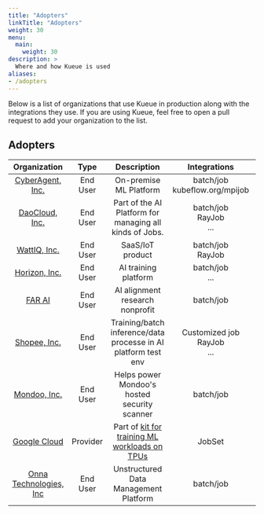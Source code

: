 ```yaml
---
title: "Adopters"
linkTitle: "Adopters"
weight: 30
menu:
  main:
    weight: 30
description: >
  Where and how Kueue is used
aliases:
- /adopters
---
```


Below is a list of organizations that use Kueue in production along with the integrations they use.
If you are using Kueue, feel free to open a pull request to add your organization to the list.

## Adopters

|                     Organization                     |   Type   |      Description       |            Integrations            |                 Contact                  |
|:----------------------------------------------------:|:--------:|:----------------------:|:----------------------------------:|:----------------------------------------:|
| [CyberAgent, Inc.](https://www.cyberagent.co.jp/en/) | End User | On-premise ML Platform | batch/job </br> kubeflow.org/mpijob | [@tenzen-y](https://github.com/tenzen-y) |
| [DaoCloud, Inc.](https://www.daocloud.io/en/) | End User | Part of the AI Platform for managing all kinds of Jobs. | batch/job </br> RayJob </br> ... | [@kerthcet](https://github.com/kerthcet) |
| [WattIQ, Inc.](https://wattiq.io) | End User | SaaS/IoT product | batch/job </br> RayJob </br> | [@madsenwattiq](https://github.com/madsenwattiq) |
| [Horizon, Inc.](https://horizon.cc/) | End User | AI training platform | batch/job </br> ... | [@GhangZh](https://github.com/GhangZh) |
| [FAR AI](https://far.ai/) | End User | AI alignment research nonprofit | batch/job | [@rhaps0dy](https://github.com/rhaps0dy) |
| [Shopee, Inc.](https://shopee.com/) | End User | Training/batch inference/data processe in AI platform test env | Customized job </br> RayJob </br> ... | [@denkensk](https://github.com/denkensk) |
| [Mondoo, Inc.](https://mondoo.com) | End User | Helps power Mondoo's hosted security scanner | batch/job | [@jaym](https://github.com/jaym) |
| [Google Cloud](https://cloud.google.com/) | Provider | Part of [kit for training ML workloads on TPUs][gcmldemo] | JobSet | [@mrozacki](https://github.com/mrozacki) |
| [Onna Technologies, Inc](https://onna.com) | End User | Unstructured Data Management Platform | batch/job </br> | [@gitcarbs](https://github.com/gitcarbs) |

[gcmldemo]: https://cloud.google.com/blog/products/compute/the-worlds-largest-distributed-llm-training-job-on-tpu-v5e
